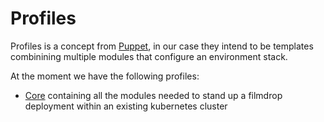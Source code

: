 # Profiles

Profiles is a concept from [Puppet](https://www.puppet.com/docs/puppet/7/the_roles_and_profiles_method.html), in our case they intend to be templates combinining multiple modules that configure an environment stack.

At the moment we have the following profiles:

- [Core](./core/) containing all the modules needed to stand up a filmdrop deployment within an existing kubernetes cluster
